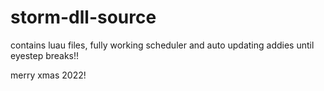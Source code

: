 # storm-dll-source

contains luau files, fully working scheduler and auto updating addies until eyestep breaks!!

merry xmas 2022!
